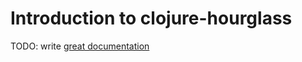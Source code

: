 # Introduction to clojure-hourglass

TODO: write [great documentation](http://jacobian.org/writing/what-to-write/)
